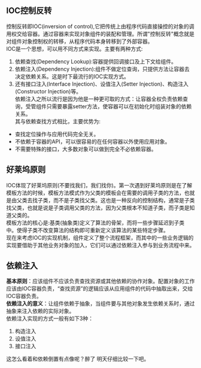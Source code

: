 ## IOC控制反转
控制反转即IOC(inversion of control),它把传统上由程序代码直接操控的对象的调用权交给容器。通过容器来实现对象组件的装配和管理。所谓"控制反转"概念就是对组件对象控制权的转移，从程序代码本身转移到了外部容器。  
IOC是一个思想，可以用不同方式来实现。主要有两种方式:  
1. 依赖查找(Dependency Lookup):容器提供回调接口及上下文给组件。
2. 依赖注入(Dependency Injection):组件不做定位查询，只提供方法让容器去决定依赖关系。这是时下最流行的IOC实现方式。
3. 还有接口注入(Interface Injection)、设值注入(Setter Injection)、构造注入(Constructor Injection)等。  
依赖注入之所以流行是因为他是一种更可取的方式：让容器全权负责依赖查询，受管组件只需要暴露setter方法，使容器可以在初始化时组装对象的依赖关系。  
其与依赖查找方式相比，主要优势为:  
* 查找定位操作与应用代码完全无关。
* 不依赖于容器的API，可以很容易的在任何容器以外使用应用对象。
* 不需要特殊的接口，大多数对象可以做到完全不必依赖容器。

## 好莱坞原则
IOC体现了好莱坞原则(不要找我们，我们找你)。第一次遇到好莱坞原则是在了解模板方法的时候，模板方法模式作为父类的模板会在需要的调用子类的方法，也就是由父类去找子类，而不是子类找父类。这也是一种反向的控制结构，通常是子类找父类，也就是说是子类调用父类的方法，因为父类根本不知道子类，而子类是知道父类的。  
模板方法的核心是:基类(抽象类)定义了算法的骨架，而将一些步骤延迟到子类中。使得子类不改变算法的结构即可重新定义该算法的某些特定步骤。  
现在来考虑IOC的实现机制，组件定义了整个流程框架，而其中的一些业务逻辑的实现要借助于其他业务对象的加入，它们可以通过依赖注入参与到业务流程中来。  
## 依赖注入
**基本原则**：应该组件不应该负责查找资源或其他依赖的协作对象。配置对象的工作应该由IOC容器负责，“查找资源”的逻辑应该从应用组件的代码中抽取出来，交给IOC容器负责。  
**依赖注入的意义**：让组件依赖于抽象，当组件要与其他对象发生依赖关系时，通过抽象来注入依赖的实际对象。  
依赖注入实现的方式一般有如下3种：  
1. 构造注入  
2. 设值注入  
3. 接口注入  

这怎么看着和依赖倒置有点像呢？醉了 明天仔细比较一下吧。
